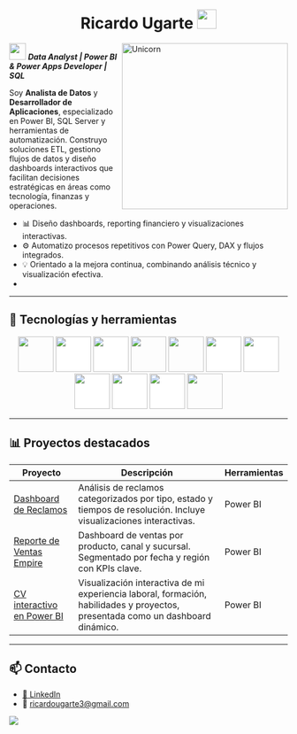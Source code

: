 <h1 align="center"><b>Ricardo Ugarte </b><img src="https://media.giphy.com/media/hvRJCLFzcasrR4ia7z/giphy.gif" width="35"></h1>
<!--  -->
<img align="right" width=300px alt="Unicorn" src="https://github.com/Ricardo-Ugarte/Ricardo-Ugarte/blob/main/GIF.gif?raw=true" />

<img src="https://media3.giphy.com/media/v1.Y2lkPTc5MGI3NjExNnJwNWd0dHBxajJiZGRlZWt4M3I5Y3VrMzJrZnIxcjV3d2VtZ3VnOCZlcD12MV9pbnRlcm5hbF9naWZfYnlfaWQmY3Q9cw/iDaCeaKrHhUI1I8e2b/giphy.gif" width="30px">&nbsp;***Data Analyst | Power BI & Power Apps Developer | SQL***

Soy **Analista de Datos** y **Desarrollador de Aplicaciones**, especializado en Power BI, SQL Server y herramientas de automatización. Construyo soluciones ETL, gestiono flujos de datos y diseño dashboards interactivos que facilitan decisiones estratégicas en áreas como tecnología, finanzas y operaciones.
- 📊 Diseño dashboards, reporting financiero y visualizaciones interactivas.
- ⚙️ Automatizo procesos repetitivos con Power Query, DAX y flujos integrados.
- 💡 Orientado a la mejora continua, combinando análisis técnico y visualización efectiva.
- 
---
## 🧰 Tecnologías y herramientas

<p align="center"><img src="https://mspcorp.ca/wp-content/uploads/2025/01/Fabric-transparent-logo.webp" style="height: 4rem"/>
<img src="https://cdn.worldvectorlogo.com/logos/microsoft-sql-server-1.svg" style="height:4rem; background-color:white"/>
<img src="https://www.jeveuxetredatascientist.fr/wp-content/uploads/2023/09/power-bi-vector-logo-2022.jpg" style="height: 4rem; background-color:white"/>
<img src="https://cdn-public.softwarereviews.com/production/logos/offerings/7351/large/microsoft_power_automate_logo.png?1710966766" style="height: 4rem"/>
<img src="https://logos-world.net/wp-content/uploads/2022/02/Microsoft-Excel-Symbol.png" style="height: 4rem"/>
<img src="https://cdn.jsdelivr.net/gh/devicons/devicon/icons/github/github-original-wordmark.svg" style="height: 4rem; background-color:white"/> 
<img src="https://formadoresit.es/wp-content/uploads/2022/02/logoPowerQuery.png" style="height: 4rem; background-color:white"/>
<img src="https://encrypted-tbn0.gstatic.com/images?q=tbn:ANd9GcTGZwiXT1YsEnCpIaa5IFkAaqqfUO7aSBu-ZQ&s" style="height: 4rem; background-color:white"/>
<img src="https://www.vs-sistemas.com/wp-content/uploads/2023/07/Power-Apps.png" style="height: 4rem; background-color:white"/>  
<img src="https://cdn.jsdelivr.net/gh/devicons/devicon/icons/github/github-original-wordmark.svg" style="height: 4rem; background-color:white"/>
<img src="https://cdn.jsdelivr.net/gh/devicons/devicon/icons/python/python-original.svg"  style="height: 4rem"/>
</p>


---

## 📊 Proyectos destacados

| Proyecto | Descripción | Herramientas |
|---------|-------------|--------------|
| [Dashboard de Reclamos](https://github.com/Ricardo-Ugarte/Portfolio/tree/1db430cbb03dfa524f4a06abb164d60310be1454/PowerBI) | Análisis de reclamos categorizados por tipo, estado y tiempos de resolución. Incluye visualizaciones interactivas. | Power BI |
| [Reporte de Ventas Empire](https://bit.ly/reporteempireventas) | Dashboard de ventas por producto, canal y sucursal. Segmentado por fecha y región con KPIs clave. | Power BI |
| [CV interactivo en Power BI](https://app.powerbi.com/view?r=eyJrIjoiYzQ0MTNkODAtODlhMi00N2M0LWEwMTktZWRhOWVhMDUyN2MyIiwidCI6ImE3MGQ2YTcyLWQ0MzYtNGNhNy1hYTViLTRhN2EwODk3MDgyNSJ9) | Visualización interactiva de mi experiencia laboral, formación, habilidades y proyectos, presentada como un dashboard dinámico. | Power BI |

---

## 📫 Contacto

- [🔗 LinkedIn](https://www.linkedin.com/in/ricardo-ugarte)
- 📧 ricardougarte3@gmail.com
<p align="left">
  <a href="https://github.com/Ricardo-Ugarte/Ricardo-Ugarte/blob/main/assets/CV ING RICARDO UGARTE H.pdf" target="_blank">
    <img src="https://img.shields.io/badge/📄 Ver%20mi%20CV-blue?style=for-the-badge" />
  </a>
</p>




